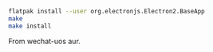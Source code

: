 ```sh
flatpak install --user org.electronjs.Electron2.BaseApp
make
make install
```
From wechat-uos aur.  
